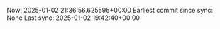 Now: 2025-01-02 21:36:56.625596+00:00 Earliest commit since sync: None Last sync: 2025-01-02 19:42:40+00:00
